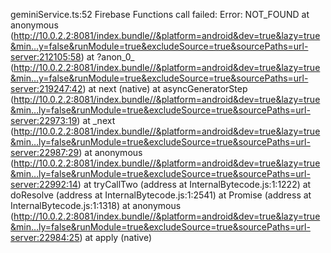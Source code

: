 geminiService.ts:52 Firebase Functions call failed: Error: NOT_FOUND
at anonymous (http://10.0.2.2:8081/index.bundle//&platform=android&dev=true&lazy=true&min…y=false&runModule=true&excludeSource=true&sourcePaths=url-server:212105:58)
at ?anon_0_ (http://10.0.2.2:8081/index.bundle//&platform=android&dev=true&lazy=true&min…y=false&runModule=true&excludeSource=true&sourcePaths=url-server:219247:42)
at next (native)
at asyncGeneratorStep (http://10.0.2.2:8081/index.bundle//&platform=android&dev=true&lazy=true&min…ly=false&runModule=true&excludeSource=true&sourcePaths=url-server:22973:19)
at _next (http://10.0.2.2:8081/index.bundle//&platform=android&dev=true&lazy=true&min…ly=false&runModule=true&excludeSource=true&sourcePaths=url-server:22987:29)
at anonymous (http://10.0.2.2:8081/index.bundle//&platform=android&dev=true&lazy=true&min…ly=false&runModule=true&excludeSource=true&sourcePaths=url-server:22992:14)
at tryCallTwo (address at InternalBytecode.js:1:1222)
at doResolve (address at InternalBytecode.js:1:2541)
at Promise (address at InternalBytecode.js:1:1318)
at anonymous (http://10.0.2.2:8081/index.bundle//&platform=android&dev=true&lazy=true&min…ly=false&runModule=true&excludeSource=true&sourcePaths=url-server:22984:25)
at apply (native)